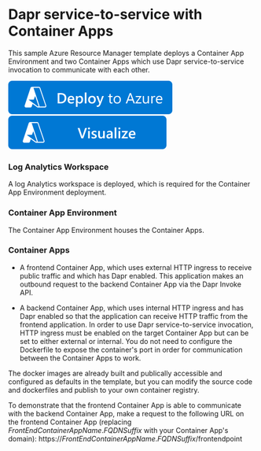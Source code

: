 # Dapr service-to-service with Container Apps
This sample Azure Resource Manager template deploys a Container App Environment and two Container Apps which use Dapr service-to-service invocation to communicate with each other.

[![Deploy To Azure](https://raw.githubusercontent.com/Azure/azure-quickstart-templates/master/1-CONTRIBUTION-GUIDE/images/deploytoazure.svg?sanitize=true)](https://portal.azure.com/#create/Microsoft.Template/uri/https%3A%2F%2Fraw.githubusercontent.com%2Fazureossd%2FContainer-Apps%2Fmaster%2FDapr%2Fserviceinvocation%2Fnodejs%2Fdeploy%2Fazuredeploy.json)  [![Visualize](https://raw.githubusercontent.com/Azure/azure-quickstart-templates/master/1-CONTRIBUTION-GUIDE/images/visualizebutton.svg?sanitize=true)](http://armviz.io/#/?load=https%3A%2F%2Fraw.githubusercontent.com%2Fazureossd%2FContainer-Apps%2Fmaster%2FDapr%2Fserviceinvocation%2Fnodejs%2Fdeploy%2Fazuredeploy.json)

### Log Analytics Workspace

A log Analytics workspace is deployed, which is required for the Container App Environment deployment.

### Container App Environment

The Container App Environment houses the Container Apps.

### Container Apps

- A frontend Container App, which uses external HTTP ingress to receive public traffic and which has Dapr enabled. This application makes an outbound request to the backend Container App via the Dapr Invoke API.

- A backend Container App, which uses internal HTTP ingress and has Dapr enabled so that the application can receive HTTP traffic from the frontend application. In order to use Dapr service-to-service invocation, HTTP ingress must be enabled on the target Container App but can be set to either external or internal. You do not need to configure the Dockerfile to expose the container's port in order for communication between the Container Apps to work.

The docker images are already built and publically accessible and configured as defaults in the template, but you can modify the source code and dockerfiles and publish to your own container registry.

To demonstrate that the frontend Container App is able to communicate with the backend Container App, make a request to the following URL on the frontend Container App (replacing *FrontEndContainerAppName*.*FQDNSuffix* with your Container App's domain):
https://*FrontEndContainerAppName*.*FQDNSuffix*/frontendpoint